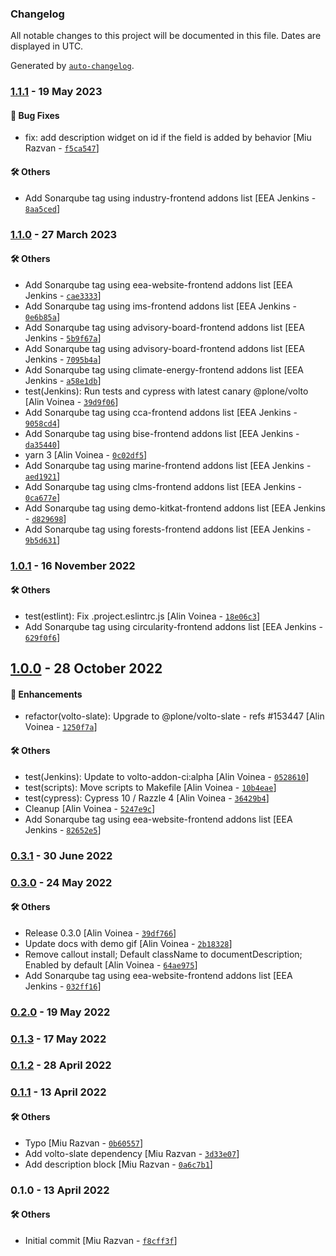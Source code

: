 ### Changelog

All notable changes to this project will be documented in this file. Dates are displayed in UTC.

Generated by [`auto-changelog`](https://github.com/CookPete/auto-changelog).

### [1.1.1](https://github.com/eea/volto-description-block/compare/1.1.0...1.1.1) - 19 May 2023

#### :bug: Bug Fixes

- fix: add description widget on id if the field is added by behavior [Miu Razvan - [`f5ca547`](https://github.com/eea/volto-description-block/commit/f5ca547cd1e7f02513ef63b62f993d150819aff1)]

#### :hammer_and_wrench: Others

- Add Sonarqube tag using industry-frontend addons list [EEA Jenkins - [`8aa5ced`](https://github.com/eea/volto-description-block/commit/8aa5ced5f4a21326059d86e1bd9c608b672569f1)]
### [1.1.0](https://github.com/eea/volto-description-block/compare/1.0.1...1.1.0) - 27 March 2023

#### :hammer_and_wrench: Others

- Add Sonarqube tag using eea-website-frontend addons list [EEA Jenkins - [`cae3333`](https://github.com/eea/volto-description-block/commit/cae3333ea521533d15b05401a831425751e5dc15)]
- Add Sonarqube tag using ims-frontend addons list [EEA Jenkins - [`0e6b85a`](https://github.com/eea/volto-description-block/commit/0e6b85af26f7a68b737650fe43cb59ab9304a888)]
- Add Sonarqube tag using advisory-board-frontend addons list [EEA Jenkins - [`5b9f67a`](https://github.com/eea/volto-description-block/commit/5b9f67a41812aa0cd126ede14fd13b3cbd4f84ab)]
- Add Sonarqube tag using advisory-board-frontend addons list [EEA Jenkins - [`7095b4a`](https://github.com/eea/volto-description-block/commit/7095b4a17ba4ec6c5650cd6233dac8420accd1a8)]
- Add Sonarqube tag using climate-energy-frontend addons list [EEA Jenkins - [`a58e1db`](https://github.com/eea/volto-description-block/commit/a58e1db4c880028780cda54a386a06d72bf89877)]
- test(Jenkins): Run tests and cypress with latest canary @plone/volto [Alin Voinea - [`39d9f06`](https://github.com/eea/volto-description-block/commit/39d9f06e028c5006cf29e62984647e4fa8d4fc80)]
- Add Sonarqube tag using cca-frontend addons list [EEA Jenkins - [`9058cd4`](https://github.com/eea/volto-description-block/commit/9058cd46e1922e46ce13038c0d9dbe4b39fa4354)]
- Add Sonarqube tag using bise-frontend addons list [EEA Jenkins - [`da35440`](https://github.com/eea/volto-description-block/commit/da35440d53b6fbaf9462f2950791a473b674b67a)]
- yarn 3 [Alin Voinea - [`0c02df5`](https://github.com/eea/volto-description-block/commit/0c02df5f5c1a26656018d68927aa437ce37df8c3)]
- Add Sonarqube tag using marine-frontend addons list [EEA Jenkins - [`aed1921`](https://github.com/eea/volto-description-block/commit/aed1921e2e0493afd2a7e8fe37428643069f9487)]
- Add Sonarqube tag using clms-frontend addons list [EEA Jenkins - [`0ca677e`](https://github.com/eea/volto-description-block/commit/0ca677e3732f5f7dba50dae8d60d43e95c7ecfb1)]
- Add Sonarqube tag using demo-kitkat-frontend addons list [EEA Jenkins - [`d829698`](https://github.com/eea/volto-description-block/commit/d82969855addee8478a43f1440b0dba003f5f9c2)]
- Add Sonarqube tag using forests-frontend addons list [EEA Jenkins - [`9b5d631`](https://github.com/eea/volto-description-block/commit/9b5d6310df3a32d8b29085eb843e727a5a19ceb7)]
### [1.0.1](https://github.com/eea/volto-description-block/compare/1.0.0...1.0.1) - 16 November 2022

#### :hammer_and_wrench: Others

- test(estlint): Fix .project.eslintrc.js [Alin Voinea - [`18e06c3`](https://github.com/eea/volto-description-block/commit/18e06c387847079ba8dee0ac5c059e8bba7671e7)]
- Add Sonarqube tag using circularity-frontend addons list [EEA Jenkins - [`629f0f6`](https://github.com/eea/volto-description-block/commit/629f0f6867bc7b69f571eea5d61df57473c1f1c4)]
## [1.0.0](https://github.com/eea/volto-description-block/compare/0.3.1...1.0.0) - 28 October 2022

#### :nail_care: Enhancements

- refactor(volto-slate): Upgrade to @plone/volto-slate - refs #153447 [Alin Voinea - [`1250f7a`](https://github.com/eea/volto-description-block/commit/1250f7a3be60ace96a8c69734c053a833c5e8e7f)]

#### :hammer_and_wrench: Others

- test(Jenkins): Update to volto-addon-ci:alpha [Alin Voinea - [`0528610`](https://github.com/eea/volto-description-block/commit/05286106b8728083164f08cba443cad4e0c2434a)]
- test(scripts): Move scripts to Makefile [Alin Voinea - [`10b4eae`](https://github.com/eea/volto-description-block/commit/10b4eaec24009403b4100a29550d536c4e08d9a2)]
- test(cypress): Cypress 10 / Razzle 4 [Alin Voinea - [`36429b4`](https://github.com/eea/volto-description-block/commit/36429b4656333472038fd245623736042e9cc2ae)]
- Cleanup [Alin Voinea - [`5247e9c`](https://github.com/eea/volto-description-block/commit/5247e9cca2751495c91a52ce8cd0a3992a399df1)]
- Add Sonarqube tag using eea-website-frontend addons list [EEA Jenkins - [`82652e5`](https://github.com/eea/volto-description-block/commit/82652e51b86f31d9a10e75c6986d3b44182b4931)]
### [0.3.1](https://github.com/eea/volto-description-block/compare/0.3.0...0.3.1) - 30 June 2022

### [0.3.0](https://github.com/eea/volto-description-block/compare/0.2.0...0.3.0) - 24 May 2022

#### :hammer_and_wrench: Others

- Release 0.3.0 [Alin Voinea - [`39df766`](https://github.com/eea/volto-description-block/commit/39df76639343b340bb8369342728a35a0a7260f7)]
- Update docs with demo gif [Alin Voinea - [`2b18328`](https://github.com/eea/volto-description-block/commit/2b183280ea637d53c1b20e933972d41bab0f08c8)]
- Remove callout install; Default className to documentDescription; Enabled by default [Alin Voinea - [`64ae975`](https://github.com/eea/volto-description-block/commit/64ae975fdfe05f3e87788d09735282b756be1559)]
- Add Sonarqube tag using eea-website-frontend addons list [EEA Jenkins - [`032ff16`](https://github.com/eea/volto-description-block/commit/032ff162b8c89c951840f6ae020480e4ae68272c)]
### [0.2.0](https://github.com/eea/volto-description-block/compare/0.1.3...0.2.0) - 19 May 2022

### [0.1.3](https://github.com/eea/volto-description-block/compare/0.1.2...0.1.3) - 17 May 2022

### [0.1.2](https://github.com/eea/volto-description-block/compare/0.1.1...0.1.2) - 28 April 2022

### [0.1.1](https://github.com/eea/volto-description-block/compare/0.1.0...0.1.1) - 13 April 2022

#### :hammer_and_wrench: Others

- Typo [Miu Razvan - [`0b60557`](https://github.com/eea/volto-description-block/commit/0b60557075668aa6f852857f6d25ca469fc6279a)]
- Add volto-slate dependency [Miu Razvan - [`3d33e07`](https://github.com/eea/volto-description-block/commit/3d33e0795af0a8cabce1bfb6562c35cda8e5bc66)]
- Add description block [Miu Razvan - [`0a6c7b1`](https://github.com/eea/volto-description-block/commit/0a6c7b167ea4037b47df5bea39932a5d03778954)]
### 0.1.0 - 13 April 2022

#### :hammer_and_wrench: Others

- Initial commit [Miu Razvan - [`f8cff3f`](https://github.com/eea/volto-description-block/commit/f8cff3fe130af00ee150f3200b67acae4836ec70)]
